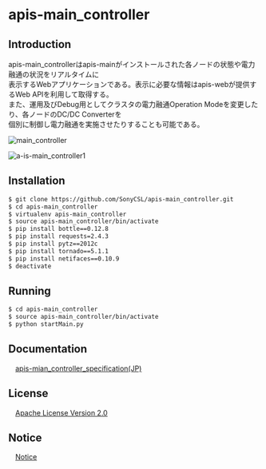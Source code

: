 # apis-main_controller

## Introduction
apis-main_controllerはapis-mainがインストールされた各ノードの状態や電力融通の状況をリアルタイムに  
表示するWebアプリケーションである。表示に必要な情報はapis-webが提供するWeb APIを利用して取得する。  
また、運用及びDebug用としてクラスタの電力融通Operation Modeを変更したり、各ノードのDC/DC Converterを  
個別に制御し電力融通を実施させたりすることも可能である。  

![main_controller](https://user-images.githubusercontent.com/71874910/94902724-9b986b00-04d3-11eb-8103-e01691331ec1.PNG)

![a-is-main_controller1](https://user-images.githubusercontent.com/71874910/94903046-25e0cf00-04d4-11eb-83b4-dac12ae0daf9.PNG)

## Installation
```bash
$ git clone https://github.com/SonyCSL/apis-main_controller.git
$ cd apis-main_controller
$ virtualenv apis-main_controller
$ source apis-main_controller/bin/activate
$ pip install bottle==0.12.8
$ pip install requests=2.4.3
$ pip install pytz==2012c
$ pip install tornado==5.1.1
$ pip install netifaces==0.10.9
$ deactivate
```

## Running
```bash
$ cd apis-main_controller
$ source apis-main_controller/bin/activate
$ python startMain.py
```


## Documentation
&emsp;[apis-mian_controller_specification(JP)](https://github.com/SonyCSL/apis-main_controller/blob/master/doc/jp/apis-main-controller_specification.md)



## License
&emsp;[Apache License Version 2.0](https://github.com/oes-github/apis-main-controller/blob/master/LICENSE)


## Notice
&emsp;[Notice](https://github.com/oes-github/apis-main-controller/blob/master/NOTICE.md)
